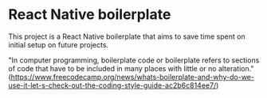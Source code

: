 # React Native boilerplate

This project is a React Native boilerplate that aims to save time spent on initial setup on future projects.

"In computer programming, boilerplate code or boilerplate refers to sections of code that have to be included in many places with little or no alteration." (https://www.freecodecamp.org/news/whats-boilerplate-and-why-do-we-use-it-let-s-check-out-the-coding-style-guide-ac2b6c814ee7/)
